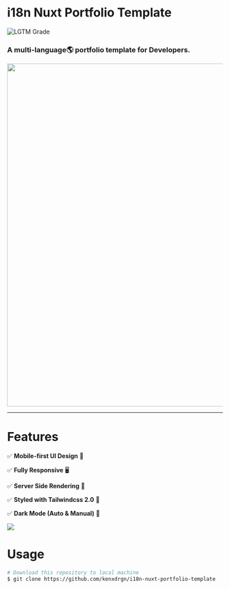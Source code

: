 # i18n Nuxt Portfolio Template

![LGTM Grade](https://img.shields.io/lgtm/grade/javascript/github/kenxdrgn/i18n-nuxt-portfolio-template?logo=lgtm&logoWidth=18)



### A multi-language🌎 portfolio template for Developers.

<img src="readme_file/i18n-nuxt.gif" width="800px" />

---

# Features

✅  **Mobile-first UI Design** 📱

✅  **Fully Responsive** 🖥

✅  **Server Side Rendering** 🚀

✅  **Styled with Tailwindcss 2.0** 🎨

✅  **Dark Mode (Auto & Manual)** 🌚



[![](https://img.shields.io/badge/-Demo%20🚀-informational?style=for-the-badge)](https://i18n-nuxt-portfolio-template.web.app/)



# Usage

```bash
# Download this repository to local machine
$ git clone https://github.com/kenxdrgn/i18n-nuxt-portfolio-template
```

